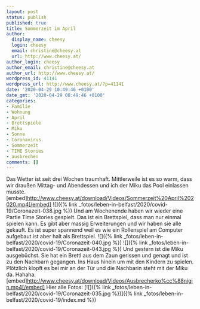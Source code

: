 ```yaml
---
layout: post
status: publish
published: true
title: Sommerzeit im April
author:
  display_name: cheesy
  login: cheesy
  email: christine@cheesy.at
  url: http://www.cheesy.at/
author_login: cheesy
author_email: christine@cheesy.at
author_url: http://www.cheesy.at/
wordpress_id: 41141
wordpress_url: http://www.cheesy.at/?p=41141
date: '2020-04-29 10:49:46 +0100'
date_gmt: '2020-04-29 08:49:46 +0100'
categories:
- Familie
- Wohnung
- April
- Brettspiele
- Miku
- Sonne
- Coronavirus
- Sommerzeit
- TIME Stories
- ausbrechen
comments: []
---
```

Das Wetter ist seit drei Wochen traumhaft. Mittlerweile ist es so warm, dass wir draußen Mittag- und Abendessen und ich der Miku das Pool einlassen musste.
[embed]http://www.cheesy.at/download/Videos/Sommerzeit%20April%202020.mp4[/embed]
![]({% link _fotos/leben-in-belfast/2020/covid-19/Coronazeit-038.jpg %})
Und am Wochenende haben wir wieder eine Partie Time Stories gespielt. Das ist ein Brettspiel, dass man nur einmal spielen kann. Es gibt aber massig Erweiterungen und wir haben sie alle gekauft. Es ist super spannend weil es wie ein Rollenspiel am Computer aufgebaut ist aber halt als Brettspiel.
![]({% link _fotos/leben-in-belfast/2020/covid-19/Coronazeit-040.jpg %})
![]({% link _fotos/leben-in-belfast/2020/covid-19/Coronazeit-043.jpg %})
Und gestern ist die Miku ausgebüchst. Sie hat ein Brettl aus dem Zaun gerissen und genagt und ist zu den Nachbarn gegangen. Ins Haus hinein um mit den Kindern zu spielen. Plötzlich klopft es bei mir an der Tür und die Nachbarin steht mit der Miku da. Hahaha.
[embed]http://www.cheesy.at/download/Videos/Ausbrecherko%cc%88nigin.mp4[/embed]
Hier alle Fotos:
[![]({% link _fotos/leben-in-belfast/2020/covid-19/Coronazeit-035.jpg %})]({% link _fotos/leben-in-belfast/2020/covid-19/index.md %})
